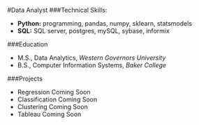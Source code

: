#Data Analyst
###Technical Skills: 
- **Python:** programming, pandas, numpy, sklearn, statsmodels
- **SQL:** SQL server, postgres, mySQL, sybase, informix

###Education
- M.S., Data Analytics, *Western Governors University*
- B.S., Computer Information Systems, *Baker College*

###Projects
- Regression Coming Soon
- Classification Coming Soon
- Clustering Coming Soon
- Tableau Coming Soon
